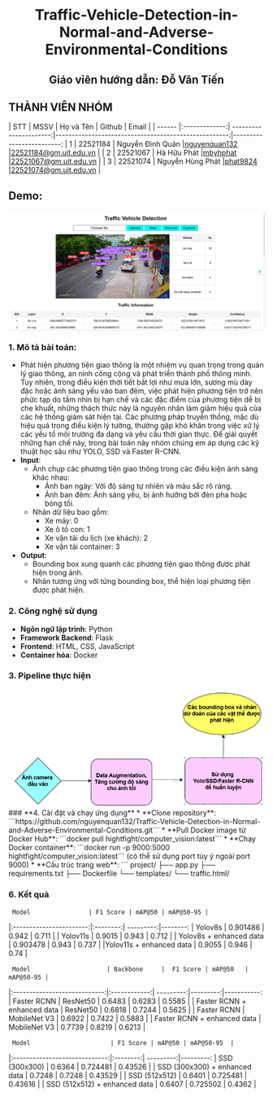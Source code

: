 <div align="center">
    <h1>Traffic-Vehicle-Detection-in-Normal-and-Adverse-Environmental-Conditions</h1>
    <h2>Giáo viên hướng dẫn: Đỗ Văn Tiến</h2>
</div>

## THÀNH VIÊN NHÓM
<a name="thanhvien"></a>
| STT    | MSSV          | Họ và Tên              | Github                                               | Email                   |
| ------ |:-------------:| ----------------------:|-----------------------------------------------------:|-------------------------:
| 1      | 22521184      | Nguyễn Đình Quân       |[nguyenquan132](https://github.com/nguyenquan132)     |22521184@gm.uit.edu.vn   |
| 2      | 22521067      | Hà Hữu Phát            |[mbyhphat](https://github.com/mbyhphat)               |22521067@gm.uit.edu.vn   |
| 3      | 22521074      | Nguyễn Hùng Phát       |[phat9824](https://github.com/phat9824)               |22521074@gm.uit.edu.vn   |

## Demo: 
<img src="images/web.png" align="center">

### **1. Mô tả bài toán**: 
* Phát hiện phương tiện giao thông là một nhiệm vụ quan trọng trong quản lý giao thông, an ninh công cộng và phát triển thành phố thông minh. Tuy
nhiên, trong điều kiện thời tiết bất lợi như mưa lớn, sương mù dày đặc hoặc ánh sáng yếu vào ban đêm, việc phát hiện phương tiện trở nên phức tạp do tầm
nhìn bị hạn chế và các đặc điểm của phương tiện dễ bị che khuất, những thách thức này là nguyên nhân làm giảm hiệu quả của các hệ thống giám sát
hiện tại. Các phương pháp truyền thống, mặc dù hiệu quả trong điều kiện lý tưởng, thường gặp khó khăn trong việc xử lý các yếu tố môi trường đa dạng và yêu
cầu thời gian thực. Để giải quyết những hạn chế này, trong bài toán này nhóm chúng em áp dụng các kỹ thuật học sâu như YOLO, SSD và Faster R-CNN.
* **Input**: 
     *  Ảnh chụp các phương tiện giao thông trong các điều kiện ánh sáng khác nhau:
          * Ảnh ban ngày: Với độ sáng tự nhiên và màu sắc rõ ràng.
          * Ảnh ban đêm: Ánh sáng yếu, bị ảnh hưởng bởi đèn pha hoặc bóng tối.
     *  Nhãn dữ liệu bao gồm:
          * Xe máy: 0
          * Xe ô tô con: 1
          * Xe vận tải du lịch (xe khách): 2
          * Xe vận tải container: 3
* **Output**:
     * Bounding box xung quanh các phương tiện giao thông được phát hiện trong ảnh.
     * Nhãn tương ứng với từng bounding box, thể hiện loại phương tiện được phát hiện.
### **2. Công nghệ sử dụng**
- **Ngôn ngữ lập trình**: Python
- **Framework Backend**: Flask
- **Frontend**: HTML, CSS, JavaScript
- **Container hóa**: Docker
### **3. Pipeline thực hiện**
<img src="images/pipeline.png" align="center">
### **4. Cài đặt và chạy ứng dụng**
* **Clone repository**: ```https://github.com/nguyenquan132/Traffic-Vehicle-Detection-in-Normal-and-Adverse-Environmental-Conditions.git```
* **Pull Docker image từ Docker Hub**: ```docker pull hightfight/computer_vision:latest```
* **Chạy Docker container**: ```docker run -p 9000:5000 hightfight/computer_vision:latest``` (có thể sử dụng port tùy ý ngoài port 9000)
* **Cấu trúc trang web**: 
```
    project/
        ├── app.py
        ├── requirements.txt
        ├── Dockerfile
        └── templates/
            └── traffic.html/

### **6. Kết quả**
     Model                | F1 Score | mAP@50 | mAP@50-95 |   
|:-----------------------:|:--------:| ---------:|--------:
|     Yolov8s             | 0.901486 |   0.942   | 0.711  | 
|    Yolov11s             |  0.9015  |   0.943   | 0.712  |
| Yolov8s + enhanced data | 0.903478 |   0.943   | 0.737  | 
|Yolov11s + enhanced data |  0.9055  |   0.946   |  0.74  |     

     Model                     | Backbone     |  F1 Score | mAP@50   | mAP@50-95 |   
|:----------------------------:|:------------:| ---------:|---------:|-----------:
|     Faster RCNN              | ResNet50     |  0.6483   |  0.6283  |   0.5585  | 
| Faster RCNN + enhanced data  | ResNet50     |  0.6818   |  0.7244  |   0.5625  |
|     Faster RCNN              | MobileNet V3 |  0.6922   |  0.7422  |   0.5883  | 
| Faster RCNN + enhanced data  | MobileNet V3 |  0.7739   |  0.8219  |   0.6213  |

     Model                      | F1 Score | mAP@50 | mAP@50-95  |   
|:-----------------------------:|:--------:| ---------:|---------:
|     SSD (300x300)             |  0.6364  |  0.724481 | 0.43526 | 
| SSD (300x300) + enhanced data |  0.7248  |   0.7248  | 0.43529 |
|     SSD (512x512)             |  0.6401  |  0.725481 | 0.43616 | 
| SSD (512x512) + enhanced data |  0.6407  |  0.725502 | 0.4362  |
